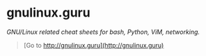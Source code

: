 # gnulinux.guru

_GNU/Linux related cheat sheets for bash, Python, ViM, networking._

>
> [Go to http://gnulinux.guru](http://gnulinux.guru)
>

